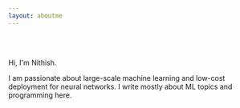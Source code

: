 ```yaml
---
layout: aboutme
---
```

<br />
<br />


Hi, I'm Nithish.

I am passionate about large-scale machine learning and low-cost deployment for neural networks.
I write mostly about ML topics and programming here.